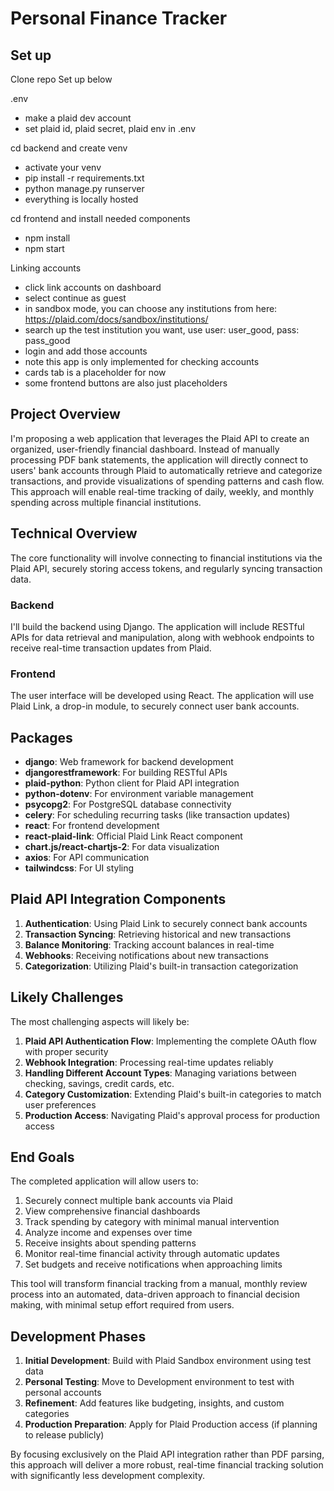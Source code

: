 # Personal Finance Tracker

## Set up

Clone repo
Set up below

.env
- make a plaid dev account
- set plaid id, plaid secret, plaid env in .env

cd backend and create venv
- activate your venv
- pip install -r requirements.txt
- python manage.py runserver
- everything is locally hosted

cd frontend and install needed components
- npm install
- npm start

Linking accounts
- click link accounts on dashboard
- select continue as guest
- in sandbox mode, you can choose any institutions from here: https://plaid.com/docs/sandbox/institutions/
- search up the test institution you want, use user: user_good, pass: pass_good
- login and add those accounts
- note this app is only implemented for checking accounts
- cards tab is a placeholder for now
- some frontend buttons are also just placeholders

## Project Overview
I'm proposing a web application that leverages the Plaid API to create an organized, user-friendly financial dashboard. Instead of manually processing PDF bank statements, the application will directly connect to users' bank accounts through Plaid to automatically retrieve and categorize transactions, and provide visualizations of spending patterns and cash flow. This approach will enable real-time tracking of daily, weekly, and monthly spending across multiple financial institutions.

## Technical Overview
The core functionality will involve connecting to financial institutions via the Plaid API, securely storing access tokens, and regularly syncing transaction data. 

### Backend
I'll build the backend using Django. The application will include RESTful APIs for data retrieval and manipulation, along with webhook endpoints to receive real-time transaction updates from Plaid.

### Frontend
The user interface will be developed using React. The application will use Plaid Link, a drop-in module, to securely connect user bank accounts.

## Packages
- **django**: Web framework for backend development
- **djangorestframework**: For building RESTful APIs
- **plaid-python**: Python client for Plaid API integration
- **python-dotenv**: For environment variable management
- **psycopg2**: For PostgreSQL database connectivity
- **celery**: For scheduling recurring tasks (like transaction updates)
- **react**: For frontend development
- **react-plaid-link**: Official Plaid Link React component
- **chart.js/react-chartjs-2**: For data visualization
- **axios**: For API communication
- **tailwindcss**: For UI styling

## Plaid API Integration Components
1. **Authentication**: Using Plaid Link to securely connect bank accounts
2. **Transaction Syncing**: Retrieving historical and new transactions
3. **Balance Monitoring**: Tracking account balances in real-time
4. **Webhooks**: Receiving notifications about new transactions
5. **Categorization**: Utilizing Plaid's built-in transaction categorization

## Likely Challenges
The most challenging aspects will likely be:
1. **Plaid API Authentication Flow**: Implementing the complete OAuth flow with proper security
2. **Webhook Integration**: Processing real-time updates reliably
3. **Handling Different Account Types**: Managing variations between checking, savings, credit cards, etc.
4. **Category Customization**: Extending Plaid's built-in categories to match user preferences
5. **Production Access**: Navigating Plaid's approval process for production access

## End Goals
The completed application will allow users to:
1. Securely connect multiple bank accounts via Plaid
2. View comprehensive financial dashboards
3. Track spending by category with minimal manual intervention
4. Analyze income and expenses over time
5. Receive insights about spending patterns
6. Monitor real-time financial activity through automatic updates
7. Set budgets and receive notifications when approaching limits

This tool will transform financial tracking from a manual, monthly review process into an automated, data-driven approach to financial decision making, with minimal setup effort required from users.

## Development Phases
1. **Initial Development**: Build with Plaid Sandbox environment using test data
2. **Personal Testing**: Move to Development environment to test with personal accounts
3. **Refinement**: Add features like budgeting, insights, and custom categories
4. **Production Preparation**: Apply for Plaid Production access (if planning to release publicly)

By focusing exclusively on the Plaid API integration rather than PDF parsing, this approach will deliver a more robust, real-time financial tracking solution with significantly less development complexity.